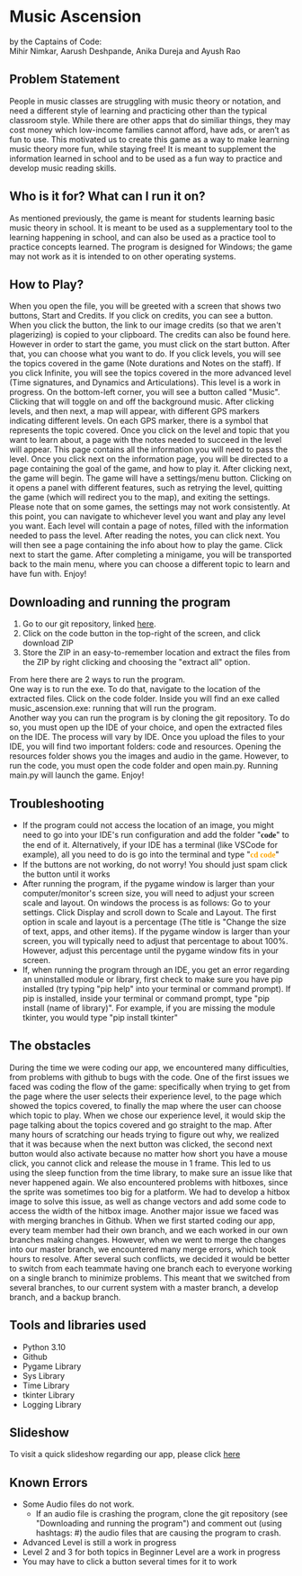 # Music Ascension
by the Captains of Code: <br/>
Mihir Nimkar, Aarush Deshpande, Anika Dureja and Ayush Rao<br>
<h2>Problem Statement</h2>
People in music classes are struggling with music theory or notation, and need a different style of learning and practicing other than the typical classroom style. While there are other apps that do similiar things, they may cost money which low-income families cannot afford, have ads, or aren’t as fun to use. This motivated us to create this game as a way to make learning music theory more fun, while staying free! It is meant to supplement the information learned in school and to be used as a fun way to practice and develop music reading skills.

<h2>Who is it for? What can I run it on?</h2>
As mentioned previously, the game is meant for students learning basic music theory in school. It is meant to be used as a supplementary tool to the learning happening in school, and can also be used as a practice tool to practice concepts learned. The program is designed for Windows; the game may not work as it is intended to on other operating systems.

<h2> How to Play?</h2>
When you open the file, you will be greeted with a screen that shows two buttons, Start and Credits. If you click on credits, you can see a button. When you click the button, the link to our image credits (so that we aren't plagerizing) is copied to your clipboard. The credits can also be found <link href='https://docs.google.com/document/d/1THAizjwlYdVoINJjOBudmcoIM79gEhlbue3cjW5E7r0/edit?usp=sharing'>here</link>. However in order to start the game, you must click on the start button. 
After that, you can choose what you want to do. 
If you click levels, you will see the topics covered in the game (Note durations and Notes on the staff).
If you click Infinite, you will see the topics covered in the more advanced level (Time signatures, and Dynamics and Articulations). This level is a work in progress.
On the bottom-left corner, you will see a button called "Music". Clicking that will toggle on and off the background music.
After clicking levels, and then next, a map will appear, with different GPS markers indicating different levels. On each GPS marker, there is a symbol that represents the topic covered. Once you click on the level and topic that you want to learn about, a page with the notes needed to succeed in the level will appear. This page contains all the information you will need to pass the level. 
Once you click next on the information page, you will be directed to a page containing the goal of the game, and how to play it. After clicking next, the game will begin.
The game will have a settings/menu button. Clicking on it opens a panel with different features, such as retrying the level, quitting the game (which will redirect you to the map), and exiting the settings. Please note that on some games, the settings may not work consistently.
At this point, you can navigate to whichever level you want and play any level you want. Each level will contain a page of notes, filled with the information needed to pass the level. After reading the notes, you can click next. You will then see a page containing the info about how to play the game. Click next to start the game.
After completing a minigame, you will be transported back to the main menu, where you can choose a different topic to learn and have fun with. Enjoy!

<h2>Downloading and running the program</h2>
<ol><li>Go to our git repository, linked <a href='https://github.com/JasonGrace2282/Music-Ascension'>here</a>.</li>
<li>Click on the code button in the top-right of the screen, and click download ZIP</li>
<li>Store the ZIP in an easy-to-remember location and extract the files from the ZIP by right clicking and choosing the "extract all" option.</li></ol>
From here there are 2 ways to run the program.<br>
One way is to run the exe. To do that, navigate to the location of the extracted files. Click on the code folder. Inside you will find an exe called music_ascension.exe: running that will run the program.<br>
Another way you can run the program is by cloning the git repository. To do so, you must open up the IDE of your choice, and open the extracted files on the IDE. The process will vary by IDE. Once you upload the files to your IDE, you will find two important folders: code and resources. Opening the resources folder shows you the images and audio in the game. However, to run the code, you must open the code folder and open main.py. Running main.py will launch the game. Enjoy!</li>

<h2>Troubleshooting</h2>
<ul><li>If the program could not access the location of an image, you might need to go into your IDE's run configuration and add the folder "<b style="font-family:Consolas">code</b>" to the end of it. Alternatively, if your IDE has a terminal (like VSCode for example), all you need to do is go into the terminal and type "<b style="font-family:Consolas"><a style="color:orange">cd code</a></b>"</li>
<li>If the buttons are not working, do not worry! You should just spam click the button until it works</li>
<li>After running the program, if the pygame window is larger than your computer/monitor's screen size, you will need to adjust your screen scale and layout. On windows the process is as follows: Go to your settings. Click Display and scroll down to Scale and Layout. The first option in scale and layout is a percentage (The title is "Change the size of text, apps, and other items). If the pygame window is larger than your screen, you will typically need to adjust that percentage to about 100%. However, adjust this percentage until the pygame window fits in your screen.</li>
<li>If, when running the program through an IDE, you get an error regarding an uninstalled module or library, first check to make sure you have pip installed (try typing "pip help" into your terminal or command prompt). If pip is installed, inside your terminal or command prompt, type "pip install (name of library)". For example, if you are missing the module tkinter, you would type "pip install tkinter"</li></ul>

<h2>The obstacles</h2>
During the time we were coding our app, we encountered many difficulties, from problems with github to bugs with the code. One of the first issues we faced was coding the flow of the game: specifically when trying to get from the page where the user selects their experience level, to the page which showed the topics covered, to finally the map where the user can choose which topic to play. When we chose our experience level, it would skip the page talking about the topics covered and go straight to the map. After many hours of scratching our heads trying to figure out why, we realized that it was because when the next button was clicked, the second next button would also activate because no matter how short you have a mouse click, you cannot click and release the mouse in 1 frame. This led to us using the sleep function from the time library, to make sure an issue like that never happened again. We also encountered problems with hitboxes, since the sprite was sometimes too big for a platform. We had to develop a hitbox image to solve this issue, as well as change vectors and add some code to access the width of the  hitbox image. Another major issue we faced was with merging branches in Github. When we first started coding our app, every team member had their own branch, and we each worked in our own branches making changes. However, when we went to merge the changes into our master branch, we encountered many merge errors, which took hours to resolve. After several such conflicts, we decided it would be better to switch from each teammate having one branch each to everyone working on a single branch to minimize problems. This meant that we switched from several branches, to our current system with a master branch, a develop branch, and a backup branch.

<h2> Tools and libraries used</h2>
<ul><li>Python 3.10</li>
<li>Github</li>
<li>Pygame Library</li>
<li>Sys Library</li>
<li>Time Library</li>
<li>tkinter Library</li>
<li>Logging Library</li></ul>

<h2>Slideshow</h2>
To visit a quick slideshow regarding our app, please click <a href='https://docs.google.com/presentation/d/1JtVzCzABLJGl5BPgiDY0HiuBMmF1Py5zkR1RcxyE2ZQ/edit#slide=id.g15c6a5fd0d4_0_0'>here</a>
<h2>Known Errors</h2>
<ul><li>Some Audio files do not work.<br><ul><li>If an audio file is crashing the program, clone the git repository (see "Downloading and running the program") and comment out (using hashtags: #) the audio files that are causing the program to crash.</li></ul></li>
<li>Advanced Level is still a work in progress</li>
<li>Level 2 and 3 for both topics in Beginner Level are a work in progress</li>
<li>You may have to click a button several times for it to work</li></ul>
